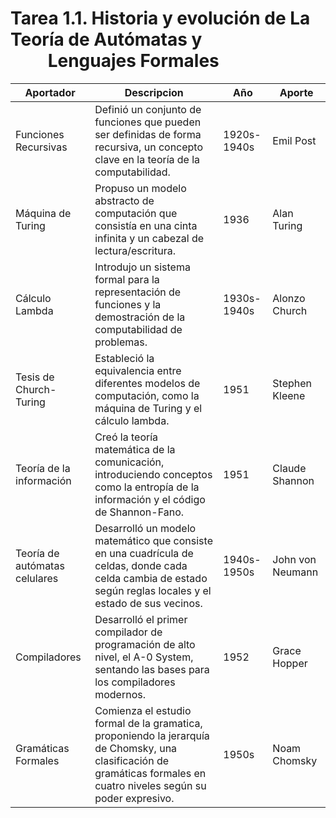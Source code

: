 # Tarea 1.1. Historia y evolución de La Teoría de Autómatas y &nbsp;&nbsp;&nbsp;&nbsp;&nbsp;&nbsp;&nbsp;&nbsp;&nbsp;Lenguajes Formales


| Aportador     | Descripcion | Año | Aporte |
|---------------------|---------------------|------------|------------|
| Funciones Recursivas| Definió un conjunto de funciones que pueden ser definidas de forma recursiva, un concepto clave en la teoría de la computabilidad.|1920s-1940s |Emil Post  |
| Máquina de Turing   | Propuso un modelo abstracto de computación que consistía en una cinta infinita y un cabezal de lectura/escritura.       | 1936 | Alan Turing  |
| Cálculo Lambda      | Introdujo un sistema formal para la representación de funciones y la demostración de la computabilidad de problemas.    | 1930s-1940s  | Alonzo Church|
| Tesis de Church-Turing| Estableció la equivalencia entre diferentes modelos de computación, como la máquina de Turing y el cálculo lambda.    | 1951     | Stephen Kleene|
| Teoría de la información| Creó la teoría matemática de la comunicación, introduciendo conceptos como la entropía de la información y el código de Shannon-Fano.| 1951|Claude Shannon|
| Teoría de autómatas celulares| Desarrolló un modelo matemático que consiste en una cuadrícula de celdas, donde cada celda cambia de estado según reglas locales y el estado de sus vecinos. | 1940s-1950s       | John von Neumann     |
| Compiladores        | Desarrolló el primer compilador de programación de alto nivel, el A-0 System, sentando las bases para los compiladores modernos.| 1952 | Grace Hopper|
| Gramáticas Formales | Comienza el estudio formal de la gramatica, proponiendo la jerarquía de Chomsky, una clasificación de gramáticas formales en cuatro niveles según su poder expresivo. | 1950s  | Noam Chomsky |

